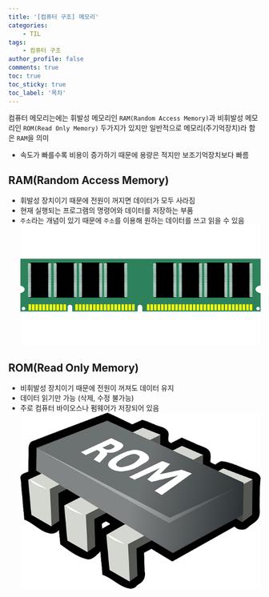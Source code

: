 ```yaml
---
title: '[컴퓨터 구조] 메모리'
categories:
    - TIL
tags:
    - 컴퓨터 구조
author_profile: false
comments: true
toc: true
toc_sticky: true
toc_label: '목차'
---
```


컴퓨터 메모리는에는 휘발성 메모리인 `RAM(Random Access Memory)`과 비휘발성 메모리인 `ROM(Read Only Memory)` 두가지가 있지만 일반적으로 메모리(주기억장치)라 함은 `RAM`을 의미

* 속도가 빠를수록 비용이 증가하기 때문에 용량은 적지만 보조기억장치보다 빠름

## RAM(Random Access Memory)
* 휘발성 장치이기 때문에 전원이 꺼지면 데이터가 모두 사라짐
* 현재 실행되는 프로그램의 명령어와 데이터를 저장하는 부품
* `주소`라는 개념이 있기 때문에 `주소`를 이용해 원하는 데이터를 쓰고 읽을 수 있음
![ram](/assets/images/2023/08-21/cs-01-ram.png)

## ROM(Read Only Memory)
* 비휘발성 장치이기 때문에 전원이 꺼져도 데이터 유지
* 데이터 읽기만 가능 (삭제, 수정 불가능)
* 주로 컴퓨터 바이오스나 펌웨어가 저장되어 있음
![rom](/assets/images/2023/08-21/cs-01-rom.png)